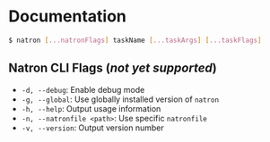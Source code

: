 # Documentation

```sh
$ natron [...natronFlags] taskName [...taskArgs] [...taskFlags]
```

## Natron CLI Flags (_not yet supported_)
- `-d, --debug`: Enable debug mode
- `-g, --global`: Use globally installed version of `natron`
- `-h, --help`: Output usage information
- `-n, --natronfile <path>`: Use specific `natronfile`
- `-v, --version`: Output version number
